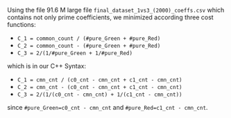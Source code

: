 Using the file 91.6 M large file `final_dataset_1vs3_(2000)_coeffs.csv` which contains not only prime coefficients, we minimized according three cost functions:

* `C_1 = common_count / (#pure_Green + #pure_Red)`
* `C_2 = common_count - (#pure_Green + #pure_Red)`
* `C_3 = 2/(1/#pure_Green + 1/#pure_Red)`

which is in our C++ Syntax:

* `C_1 = cmn_cnt / (c0_cnt - cmn_cnt + c1_cnt - cmn_cnt)`
* `C_2 = cmn_cnt - (c0_cnt - cmn_cnt + c1_cnt - cmn_cnt)`
* `C_3 = 2/(1/(c0_cnt - cmn_cnt) + 1/(c1_cnt - cmn_cnt))`

since `#pure_Green=c0_cnt - cmn_cnt` and `#pure_Red=c1_cnt - cmn_cnt`.
